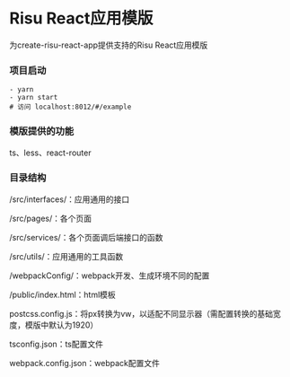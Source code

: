 # Risu React应用模版

为create-risu-react-app提供支持的Risu React应用模版

### 项目启动

```
- yarn
- yarn start
# 访问 localhost:8012/#/example
```

### 模版提供的功能

ts、less、react-router

### 目录结构

/src/interfaces/：应用通用的接口

/src/pages/：各个页面

/src/services/：各个页面调后端接口的函数

/src/utils/：应用通用的工具函数

/webpackConfig/：webpack开发、生成环境不同的配置

/public/index.html：html模板

postcss.config.js：将px转换为vw，以适配不同显示器（需配置转换的基础宽度，模版中默认为1920）

tsconfig.json：ts配置文件

webpack.config.json：webpack配置文件



